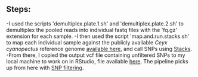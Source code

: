 # 

## Steps:
-I used the scripts 'demultiplex.plate.1.sh' and 'demultiplex.plate.2.sh' to demultiplex the pooled reads into individual fastq files with the 'fq.gz' extension for each sample.
-I then used the script 'map.and.run.stacks.sh' to map each individual sample against the publicly available *Ceyx cyanopectus* reference genome [available here](https://www.ncbi.nlm.nih.gov/datasets/genome/GCA_013401355.1/), and call SNPs using [Stacks](https://catchenlab.life.illinois.edu/stacks/).
-From there, I copied the output vcf file containing unfiltered SNPs to my local machine to work on in RStudio, file available [here](). The pipeline picks up from here with [SNP filtering]().
